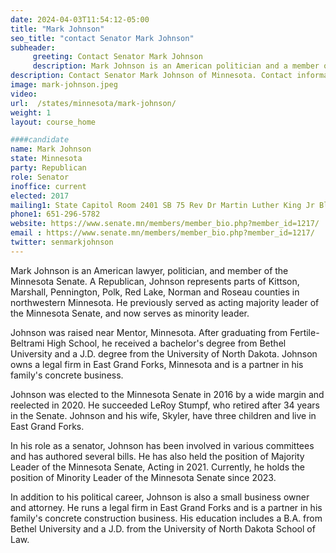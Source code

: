 ```yaml
---
date: 2024-04-03T11:54:12-05:00
title: "Mark Johnson"
seo_title: "contact Senator Mark Johnson"
subheader:
     greeting: Contact Senator Mark Johnson
     description: Mark Johnson is an American politician and a member of the Minnesota Senate. A Republican, Johnson represents District 1, which includes parts of Kittson, Marshall, Pennington, Polk, Red Lake, Norman, and Roseau counties in northwestern Minnesota. He assumed office in 2017.
description: Contact Senator Mark Johnson of Minnesota. Contact information for Mark Johnson includes email address, phone number, and mailing address.
image: mark-johnson.jpeg
video:
url:  /states/minnesota/mark-johnson/
weight: 1
layout: course_home

####candidate
name: Mark Johnson
state: Minnesota
party: Republican
role: Senator
inoffice: current
elected: 2017
mailing1: State Capitol Room 2401 SB 75 Rev Dr Martin Luther King Jr Blvd St. Paul, MN 55155-1606
phone1: 651-296-5782
website: https://www.senate.mn/members/member_bio.php?member_id=1217/
email : https://www.senate.mn/members/member_bio.php?member_id=1217/
twitter: senmarkjohnson
---
```


Mark Johnson is an American lawyer, politician, and member of the Minnesota Senate. A Republican, Johnson represents parts of Kittson, Marshall, Pennington, Polk, Red Lake, Norman and Roseau counties in northwestern Minnesota. He previously served as acting majority leader of the Minnesota Senate, and now serves as minority leader.

Johnson was raised near Mentor, Minnesota. After graduating from Fertile-Beltrami High School, he received a bachelor's degree from Bethel University and a J.D. degree from the University of North Dakota. Johnson owns a legal firm in East Grand Forks, Minnesota and is a partner in his family's concrete business.

Johnson was elected to the Minnesota Senate in 2016 by a wide margin and reelected in 2020. He succeeded LeRoy Stumpf, who retired after 34 years in the Senate. Johnson and his wife, Skyler, have three children and live in East Grand Forks.

In his role as a senator, Johnson has been involved in various committees and has authored several bills. He has also held the position of Majority Leader of the Minnesota Senate, Acting in 2021. Currently, he holds the position of Minority Leader of the Minnesota Senate since 2023.

In addition to his political career, Johnson is also a small business owner and attorney. He runs a legal firm in East Grand Forks and is a partner in his family's concrete construction business. His education includes a B.A. from Bethel University and a J.D. from the University of North Dakota School of Law.
